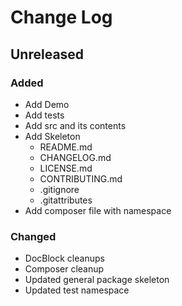 # Change Log


## Unreleased

### Added

- Add Demo
- Add tests
- Add src and its contents
- Add Skeleton
    - README.md
    - CHANGELOG.md
    - LICENSE.md
    - CONTRIBUTING.md
    - .gitignore
    - .gitattributes
- Add composer file with namespace


### Changed

- DocBlock cleanups
- Composer cleanup
- Updated general package skeleton
- Updated test namespace
